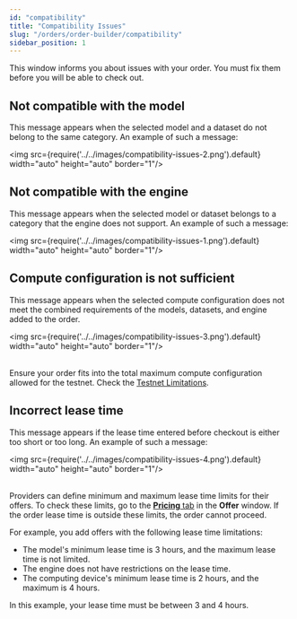 ```yaml
---
id: "compatibility"
title: "Compatibility Issues"
slug: "/orders/order-builder/compatibility"
sidebar_position: 1
---
```


This window informs you about issues with your order. You must fix them before you will be able to check out.

## Not compatible with the model

This message appears when the selected model and a dataset do not belong to the same category. An example of such a message:

<img src={require('../../images/compatibility-issues-2.png').default} width="auto" height="auto" border="1"/>
<br/>

## Not compatible with the engine

This message appears when the selected model or dataset belongs to a category that the engine does not support. An example of such a message:

<img src={require('../../images/compatibility-issues-1.png').default} width="auto" height="auto" border="1"/>
<br/>

## Compute configuration is not sufficient

This message appears when the selected compute configuration does not meet the combined requirements of the models, datasets, and engine added to the order.

<img src={require('../../images/compatibility-issues-3.png').default} width="auto" height="auto" border="1"/>
<br/>
<br/>

Ensure your order fits into the total maximum compute configuration allowed for the testnet. Check the [Testnet Limitations](/marketplace/limitations).

## Incorrect lease time

This message appears if the lease time entered before checkout is either too short or too long. An example of such a message:

<img src={require('../../images/compatibility-issues-4.png').default} width="auto" height="auto" border="1"/>
<br/>
<br/>

Providers can define minimum and maximum lease time limits for their offers. To check these limits, go to the [**Pricing** tab](/marketplace/marketplace/offer#pricing-tab) in the **Offer** window. If the order lease time is outside these limits, the order cannot proceed.

For example, you add offers with the following lease time limitations:

- The model's minimum lease time is 3 hours, and the maximum lease time is not limited.
- The engine does not have restrictions on the lease time.
- The computing device's minimum lease time is 2 hours, and the maximum is 4 hours.

In this example, your lease time must be between 3 and 4 hours.